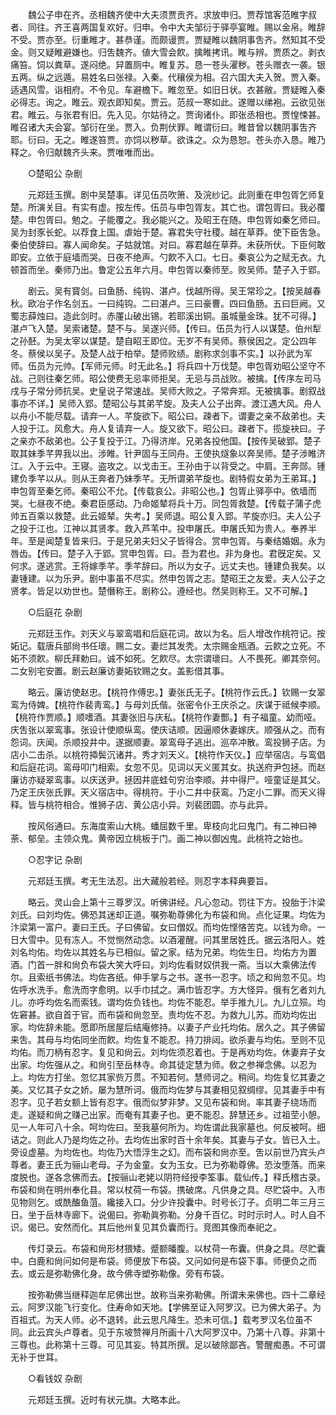 <!-- { "loadSidebar": true } -->
　　魏公子申在齐。丞相魏齐使中大夫须贾贡齐。求放申归。贾荐馆客范睢字叔者、同往。齐王喜两国复欢好。归申。令中大夫邹衍于驿亭宴睢。赐以金帛。睢辞不受。贾亦至。衍重睢才。甚恭谨。而颇谩贾。贾疑睢以魏阴事吿齐。然知其不受金。则又疑睢避嫌也。归吿魏齐。値大雪会飮。擒睢拷讯。睢与辨。贾质之。剥衣痛笞。饲以粪草。遂闷绝。舁置厕中。睢复苏。恳一苍头濯秽。苍头赠衣一袭。银五两。纵之远遁。易姓名曰张禄。入秦。代穰侯为相。召六国大夫入贺。贾入秦。适遇风雪。诣相府。不令见。车避檐下。睢忽至。如旧日状。衣甚敝。贾疑睢入秦必得志。询之。睢云。观衣即知矣。贾云。范叔一寒如此。遂赠以绨袍。云欲见张君。睢云。与张君有旧。先入见。尔姑待之。贾询诸仆。即张丞相也。贾惶悚甚。睢召诸大夫会宴。邹衍在坐。贾入。负荆伏罪。睢谓衍曰。睢昔曾以魏阴事吿齐耶。衍曰。无之。睢遂笞贾。亦饲以秽草。欲诛之。众为恳恕。苍头亦入恳。睢乃释之。令归献魏齐头来。贾唯唯而出。 

　　○楚昭公 杂剧 

　　元郑廷玉撰。剧中吴楚事。详见伍员吹箫、及浣纱记。此则重在申包胥乞师复楚。所演关目。有实有虚。按左传。伍员与申包胥友。其亡也。谓包胥曰。我必覆楚。申包胥曰。勉之。子能覆之。我必能兴之。及昭王在随。申包胥如秦乞师曰。吴为封豕长蛇。以荐食上国。虐始于楚。寡君失守社稷。越在草莽。使下臣吿急。秦伯使辞曰。寡人闻命矣。子姑就馆。对曰。寡君越在草莽。未获所伏。下臣何敢即安。立依于庭墙而哭。日夜不绝声。勺飮不入口。七日。秦哀公为之赋无衣。九顿首而坐。秦师乃出。鲁定公五年六月。申包胥以秦师至。败吴师。楚子入于郢。 

　　剧云。吴有寳剑。曰鱼肠、纯钩、湛卢。伐越所得。吴王常珍之。【按吴越春秋。欧冶子作名剑五。一曰纯钩。二曰湛卢。三曰豪曹。四曰鱼肠。五曰巨阙。又蜀志薛烛曰。造此剑时。赤厪山破出锡。若耶溪出铜。虽城量金珠。犹不可得。】湛卢飞入楚。吴索诸楚。楚不与。吴遂兴师。【传曰。伍员为行人以谋楚。伯州犁之孙噽。为吴太宰以谋楚。楚自眧王即位。无岁不有吴师。蔡侯因之。定公四年冬。蔡侯以吴子。及楚人战于柏举。楚师败绩。剧称求剑事不实。】以孙武为军师。伍员为元帅。【军师元师。时无此名。】将兵四十万伐楚。申包胥劝昭公坚守不战。己则往秦乞师。昭公使费无忌率师拒吴。无忌与员战败。被擒。【传序左司马戌与子常分师抗吴。史皇说子常速战。吴师大败之。子常奔郑。无被擒事。剧叙战事亦不详。】吴师入郢。楚昭公与其弟芊旋。及夫人公子出奔。渡江遇大风。舟人以舟小不能尽载。请弃一人。芊旋欲下。昭公曰。疎者下。谓妻之亲不敌弟也。夫人投于江。风愈大。舟人复请弃一人。旋又欲下。昭公曰。疎者下。揽旋袂曰。子之亲亦不敌弟也。公子复投于江。乃得济岸。兄弟各投他国。【按传吴破郢。楚子取其妹季芊畀我以出。涉睢。针尹固与王同舟。王使执燧象以奔吴师。楚子涉睢济江。入于云中。王寝。盗攻之。以戈击王。王孙由于以背受之。中肩。王奔郧。锺建负季芊以从。则从王奔者乃妹季芊。无所谓弟芊旋也。剧特假女弟为王弟耳。】申包胥至秦乞师。秦昭公不允。【传载哀公。非昭公也。】包胥止驿亭中。依墙而哭。七昼夜不绝。秦君臣感动。乃命姬辇将兵十万。同包胥救楚。【传载子蒲子虎帅五百乘以救楚。此云姬辇。失考。】吴师退。昭公复入郢。芊旋亦归。夫人公子之投于江也。江神以其贤孝。救入芦苇中。投申屠氏。申屠氏知为贵人。奉养半年。至是闻楚复皆来归。于是兄弟夫妇父子皆得合。赏申包胥。与秦结婚姻。永为唇齿。【传曰。楚子入于郢。赏申包胥。曰。吾为君也。非为身也。君旣定矣。又何求。遂逃赏。王将嫁季芊。季芊辞曰。所以为女子。远丈夫也。锺建负我矣。以妻锺建。以为乐尹。剧中事虽不尽实。然申包胥之志。楚昭王之友爱。夫人公子之贤孝。皆足以劝世也。楚僭称王。剧称公。遵经也。然吴则称王。又不可解。】 

　　○后庭花 杂剧 

　　元郑廷玉作。刘天义与翠鸾唱和后庭花词。故以为名。后人增改作桃符记。按妬记。载唐兵部尙书任瓌。赐二女。妻烂其发秃。太宗赐金瓶酒。云飮之立死。不妬不须飮。柳氏拜勅曰。诚不如死。乞飮尽。太宗谓瓌曰。人不畏死。卿其奈何。二女别宅安置。剧云赵廉访妻妬钦赐之女。盖影借其事。 

　　略云。廉访使赵忠。【桃符作傅忠。】妻张氏无子。【桃符作云氏。】钦赐一女翠鸾为侍婢。【桃符作裴靑鸾。】与母刘氏偕。张密令仆王庆杀之。庆谋于祗候李顺。【桃符作贾顺。】顺嗜酒。其妻张旧与庆私。【桃符作妻酆。】有子福童。幼而哑。庆吿张以翠鸾事。张设计使顺纵鸾。使庆诘顺。因逼顺休妻嫁庆。顺强从之。而有怨词。庆闻。杀顺投井中。遂据顺妻。翠鸾母子逃出。巡卒冲散。鸾投狮子店。为店小二击杀。以桃符揷鬓沉诸井。秀才刘天义。【桃符作天仪。】应举宿店。与鸾倡和后庭花词。鸾母叩门相索。女忽不见。见词以天义匿其女。执送府尹包拯。而赵廉访亦疑翠鸾事。以庆送尹。拯因井底蛙句穷治李顺。井中得尸。哑童证是其父。乃定王庆张氏罪。天义宿店中。得桃符。于小二井中获鸾。乃定小二罪。而天义得释。皆与桃符相合。惟狮子店、黄公店小异。刘裴团圆。亦与此异。 

　　按风俗通曰。东海度索山大桃。蟠屈数千里。卑枝向北曰鬼门。有二神曰神荼、郁垒。主领众鬼。黄帝因立桃板于门。画二神以御凶鬼。此桃符之始也。 

　　○忍字记 杂剧 

　　元郑廷玉撰。考无生法忍。出大藏般若经。则忍字本释典要旨。 

　　略云。灵山会上第十三尊罗汉。听佛讲经。凡心忽动。罚往下方。投胎于汴梁刘氏。曰刘均佐。佛恐其迷却正道。嘱弥勒尊佛化为布袋和尙。点化证果。均佐为汴梁第一富户。妻曰王氏。子曰佛留。女曰僧奴。而均佐悭悋苦克。以钱为命。一日大雪中。见有冻人。不觉恻然动念。以酒灌醒。问其里居姓氏。据云洛阳人。姓刘名均佑。均佐以其姓名与已相似。留之家。结为兄弟。均佐生日。均佑方为置酒。门首一胖和尙负布袋大笑大呼曰。刘均佐看财奴供我一斋。当以大乘佛法传尔。且索纸书佛法。均佐吝纸。伸手掌与之书。遂书一忍字。顷之和尙忽不见。均佐呼水洗手。愈洗而字愈明。以手巾拭之。满巾皆忍字。方大怪异。俄有乞者刘九儿。亦呼均佐名而索钱。谓均佐负钱也。均佐不能忍。举手推九儿。九儿立殒。均佐窘甚。欲自首于官。而布袋和尙忽至。责均佐不忍。为救九儿苏。而劝均佐出家。均佐辞未能。愿即所居屋后结庵修持。以妻子产业托均佑。居久之。其子佛留来吿。其母与均佑同坐而飮。均佐复不能忍。持刀排闼。欲杀妻与均佑。至则不见均佑。而刀柄有忍字。复见和尙云。刘均佐须忍着也。于是再劝均佐。休妻弃子女出家。均佐强从之。和尙引至岳林寺。命其徒定慧为师。敎之参禅念佛。以忍为上。均佐方打坐。忽忆其家赀万贯。不知若何。慧师诃之。稍间。均佐复忆其妻之美。又忆其子女之娇。屡为慧所诃。俄而均佐梦与其妻相见叙绸缪。见其妻手中有忍字。见子若女额上皆有忍字。俄而似梦非梦。又见布袋和尙。率其妻子绕场而走。遂疑和尙之赚己出家。而奄有其妻子也。更不能忍。辞慧还乡。过祖茔小憩。见一人年可八十余。呵均佐曰。至我墓何所为。均佐谓此我家墓也。何反被呵。细诘之。则此人乃是均佐之孙。去均佐出家时百十余年矣。其妻与子女。皆已入土。旁设虚墓。为均佐也。均佐乃大悟浮生之幻。而布袋和尙亦至。吿以前世乃宾头卢尊者。妻王氏为骊山老母。子为金童。女为玉女。已为弥勒尊佛。恐汝堕落。而来度脱也。遂各念佛而去。【按骊山老姥以阴符经授李筌事。载仙传。】释氏稽古录。布袋和尙在明州奉化县。常以杖荷一布袋。携破席。凡供身之具。尽贮袋中。入巿见物则乞。或酰醢鱼菹。纔接入口。分少许投囊中。时号长汀子。贞明二年三月三日。坐于岳林寺廊下。说偈曰。弥勒眞弥勒。分身千百亿。时时示时人。时人自不识。偈已。安然而化。其后他州复见其负囊而行。竞图其像而奉祀之。 

　　传灯录云。布袋和尙形材猥矮。蹙额皤腹。以杖荷一布囊。供身之具。尽贮囊中。白鹿和尙问如何是布袋。师便放下布袋。又问如何是布袋下事。师便负之而去。或云是弥勒佛化身。故今佛寺塑弥勒像。旁有布袋。 

　　按弥勒佛当继释迦牟尼佛出世。故称当来弥勒佛。所谓未来佛也。四十二章经云。阿罗汉能飞行变化。住寿命如天地。【学佛至证入阿罗汉。已为佛大弟子。为百祖式。为天人师。必不退转。此云思凡降生。恐未可信。】载考罗汉名位虽不同。此云宾头卢尊者。见于东坡赞禅月所画十八大阿罗汉中。乃第十八尊。非第十三尊也。此称第十三尊。可见其妄。特其所撰。足以破除鄙吝。警醒痴愚。不可谓无补于世耳。 

　　○看钱奴 杂剧 

　　元郑廷玉撰。近时有状元旗。大略本此。 

